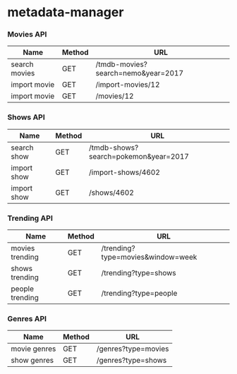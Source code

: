 # metadata-manager

### Movies API
Name | Method | URL
--- | --- | --- | 
search movies | GET | /tmdb-movies?search=nemo&year=2017
import movie | GET | /import-movies/12
import movie | GET | /movies/12

### Shows API
Name | Method | URL
--- | --- | --- | 
search show | GET | /tmdb-shows?search=pokemon&year=2017
import show | GET | /import-shows/4602
import show | GET | /shows/4602

### Trending API
Name | Method | URL
--- | --- | --- | 
movies trending| GET | /trending?type=movies&window=week
shows trending| GET | /trending?type=shows
people trending| GET | /trending?type=people


### Genres API
Name | Method | URL
--- | --- | --- | 
movie genres| GET | /genres?type=movies
show genres| GET | /genres?type=shows

